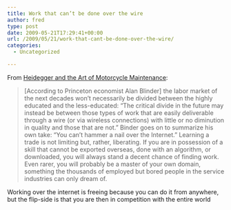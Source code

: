 ```yaml
---
title: Work that can’t be done over the wire
author: fred
type: post
date: 2009-05-21T17:29:41+00:00
url: /2009/05/21/work-that-cant-be-done-over-the-wire/
categories:
  - Uncategorized

---
```

From [Heidegger and the Art of Motorcycle Maintenance][1]:

> [According to Princeton economist Alan Blinder] the labor market of the next decades won&#8217;t necessarily be divided between the highly educated and the less-educated: &#8220;The critical divide in the future may instead be between those types of work that are easily deliverable through a wire (or via wireless connections) with little or no diminution in quality and those that are not.&#8221; Binder goes on to summarize his own take: &#8220;You can&#8217;t hammer a nail over the Internet.&#8221; Learning a trade is not limiting but, rather, liberating. If you are in possession of a skill that cannot be exported overseas, done with an algorithm, or downloaded, you will always stand a decent chance of finding work. Even rarer, you will probably be a master of your own domain, something the thousands of employed but bored people in the service industries can only dream of. 

Working over the internet is freeing because you can do it from anywhere, but the flip-side is that you are then in competition with the entire world

 [1]: http://www.slate.com/id/2218650/